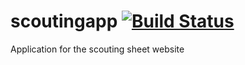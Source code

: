 # scoutingapp [![Build Status](https://travis-ci.org/kev626/scoutingapp.svg?branch=master)](https://travis-ci.org/kev626/scoutingapp)
Application for the scouting sheet website
